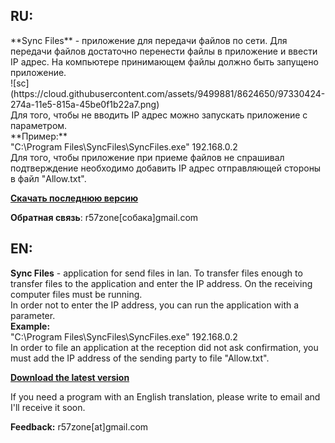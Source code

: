 <h2>RU:</h2>
**Sync Files** - приложение для передачи файлов по сети. Для передачи файлов достаточно перенести файлы в приложение и ввести IP адрес. На компьютере принимающем файлы должно быть запущено приложение.<br>
![sc](https://cloud.githubusercontent.com/assets/9499881/8624650/97330424-274a-11e5-815a-45be0f1b22a7.png)<br>
Для того, чтобы не вводить IP адрес можно запускать приложение с параметром.<br>
**Пример:**<br>
"C:\Program Files\SyncFiles\SyncFiles.exe" 192.168.0.2<br>
Для того, чтобы приложение при приеме файлов не спрашивал подтверждение необходимо добавить IP адрес отправляющей стороны в файл "Allow.txt".

**[Скачать последнюю версию](https://github.com/r57zone/Sync-Files/releases)**

**Обратная связь**: r57zone[собака]gmail.com 

<h2>EN:</h2>

**Sync Files** - application for send files in lan. To transfer files enough to transfer files to the application and enter the IP address. On the receiving computer files must be running.<br>
In order not to enter the IP address, you can run the application with a parameter.<br>
**Example:**<br>
"C:\Program Files\SyncFiles\SyncFiles.exe" 192.168.0.2<br>
In order to file an application at the reception did not ask confirmation, you must add the IP address of the sending party to file "Allow.txt".

**[Download the latest version](https://github.com/r57zone/Sync-Files/releases)**

If you need a program with an English translation, please write to email and I'll receive it soon.

**Feedback:** r57zone[at]gmail.com
